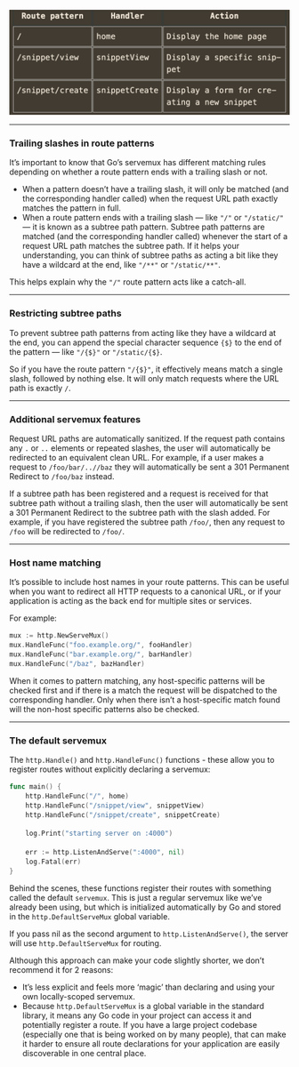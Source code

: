 ![routing-requests](routing-requests.png)

---

### Trailing slashes in route patterns

It’s important to know that Go’s servemux has different matching rules depending on whether a route pattern ends with a trailing slash or not.

- When a pattern doesn’t have a trailing slash, it will only be matched (and the corresponding handler called) when the request URL path exactly matches the pattern in full.
- When a route pattern ends with a trailing slash — like `"/"` or `"/static/"` — it is known as a subtree path pattern. Subtree path patterns are matched (and the corresponding handler called) whenever the start of a request URL path matches the subtree path. If it helps your understanding, you can think of subtree paths as acting a bit like they have a wildcard at the end, like `"/**"` or `"/static/**"`.

This helps explain why the `"/"` route pattern acts like a catch-all.

---
### Restricting subtree paths

To prevent subtree path patterns from acting like they have a wildcard at the end, you can append the special character sequence `{$}` to the end of the pattern  — like `"/{$}"` or `"/static/{$}`.

So if you have the route pattern `"/{$}"`, it effectively means match a single slash, followed by nothing else. It will only match requests where the URL path is exactly `/`.

---
### Additional servemux features

Request URL paths are automatically sanitized. If the request path contains any `.` or `..` elements or repeated slashes, the user will automatically be redirected to an equivalent clean URL. For example, if a user makes a request to `/foo/bar/..//baz` they will automatically be sent a 301 Permanent Redirect to `/foo/baz` instead.

If a subtree path has been registered and a request is received for that subtree path without a trailing slash, then the user will automatically be sent a 301 Permanent Redirect to the subtree path with the slash added. For example, if you have registered the subtree path `/foo/`, then any request to `/foo` will be redirected to `/foo/`.

---
### Host name matching

It’s possible to include host names in your route patterns. This can be useful when you want to redirect all HTTP requests to a canonical URL, or if your application is acting as the back end for multiple sites or services.

For example:
```go
mux := http.NewServeMux()
mux.HandleFunc("foo.example.org/", fooHandler)
mux.HandleFunc("bar.example.org/", barHandler)
mux.HandleFunc("/baz", bazHandler)
```

When it comes to pattern matching, any host-specific patterns will be checked first and if there is a match the request will be dispatched to the corresponding handler. Only when there isn’t a host-specific match found will the non-host specific patterns also be checked.

---
### The default servemux

The `http.Handle()` and `http.HandleFunc()` functions - these allow you to register routes without explicitly declaring a servemux:

```go
func main() {
    http.HandleFunc("/", home)
    http.HandleFunc("/snippet/view", snippetView)
    http.HandleFunc("/snippet/create", snippetCreate)

    log.Print("starting server on :4000")
    
    err := http.ListenAndServe(":4000", nil)
    log.Fatal(err)
}
```

Behind the scenes, these functions register their routes with something called the default `servemux`. This is just a regular servemux like we’ve already been using, but which is initialized automatically by Go and stored in the `http.DefaultServeMux` global variable.

If you pass nil as the second argument to `http.ListenAndServe()`, the server will use `http.DefaultServeMux` for routing.

Although this approach can make your code slightly shorter, we don’t recommend it for 2 reasons:
- It’s less explicit and feels more ‘magic’ than declaring and using your own locally-scoped servemux.
- Because `http.DefaultServeMux` is a global variable in the standard library, it means any Go code in your project can access it and potentially register a route. If you have a large project codebase (especially one that is being worked on by many people), that can make it harder to ensure all route declarations for your application are easily discoverable in one central place.
